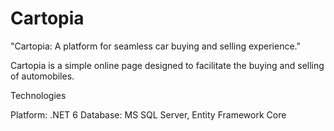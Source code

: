 # Cartopia
"Cartopia: A platform for seamless car buying and selling experience." 

Cartopia is a simple online page designed to facilitate the buying and selling of automobiles.

Technologies

Platform: .NET 6
Database: MS SQL Server, Entity Framework Core
